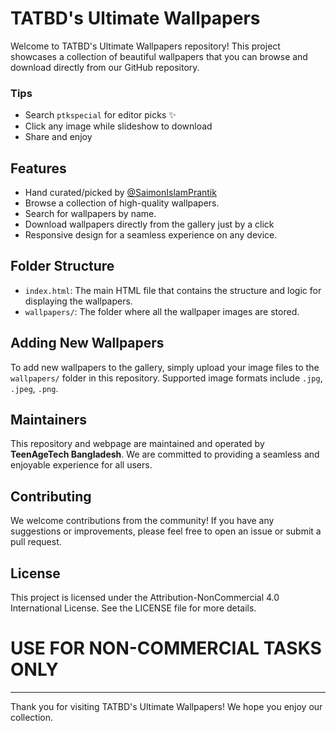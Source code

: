 # TATBD's Ultimate Wallpapers

Welcome to TATBD's Ultimate Wallpapers repository! This project showcases a collection of beautiful wallpapers that you can browse and download directly from our GitHub repository.

### Tips
- Search `ptkspecial` for editor picks ✨
- Click any image while slideshow to download
- Share and enjoy
## Features
- Hand curated/picked by [@SaimonIslamPrantik](https://github.com/SaimonIslamPrantik) 
- Browse a collection of high-quality wallpapers.
- Search for wallpapers by name.
- Download wallpapers directly from the gallery just by a click
- Responsive design for a seamless experience on any device.

## Folder Structure

- `index.html`: The main HTML file that contains the structure and logic for displaying the wallpapers.
- `wallpapers/`: The folder where all the wallpaper images are stored.

## Adding New Wallpapers

To add new wallpapers to the gallery, simply upload your image files to the `wallpapers/` folder in this repository. Supported image formats include `.jpg`, `.jpeg`, `.png`.

## Maintainers

This repository and webpage are maintained and operated by **TeenAgeTech Bangladesh**. We are committed to providing a seamless and enjoyable experience for all users.

## Contributing

We welcome contributions from the community! If you have any suggestions or improvements, please feel free to open an issue or submit a pull request.

## License

This project is licensed under the Attribution-NonCommercial 4.0 International License. See the LICENSE file for more details.

# USE FOR NON-COMMERCIAL TASKS ONLY

---
Thank you for visiting TATBD's Ultimate Wallpapers! We hope you enjoy our collection.
